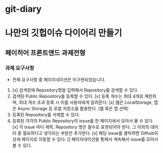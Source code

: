 # git-diary

# 나만의 깃헙이슈 다이어리 만들기

## 페이히어 프론트엔드 과제전형

### 과제 요구사항

- 전체 요구사항 중 페이지네이션은 미구현되었습니다.

1. [x] 검색창에 Repository명을 입력해서 Repository를 검색할 수 있다.
2. 검색된 Public Repository를 등록할 수 있다.
    [x] 등록 개수는 최대 4개로 제한하며, 최대 개수 초과 등록 시 이를 사용자에게 알려준다.
    [x] 웹은 LocalStorage, 앱은 Async Storage 등 로컬 저장소를 활용한다. (웹 혹은 앱 선택)
3. 등록된 Repository를 삭제할 수 있다.
4. 등록된 각각의 Public Repository의 issue를 한 페이지에서 모아서 볼 수 있다.
    [x] 각 issue 마다 제목, Repository 명은 필수로 표현되어야 한다. 그 이외의 데이터 중 필요하다고 생각되는 부분은 추가한다.
    [x] 해당 issue를 클릭하면 Github의 상세 페이지로 이동할 수 있다.
    [] 페이지네이션을 통해서 계속해서 issue를 모아서 볼 수 있다.

